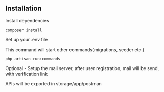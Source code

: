 ## Installation

Install dependencies

    composer install
 
Set up your .env file
    
This command will start other commands(migrations, seeder etc.)

    php artisan run:commands

Optional - Setup the mail server, after user registration, mail will be send, with verification link    

APIs will be exported in storage/app/postman
    
   
    
